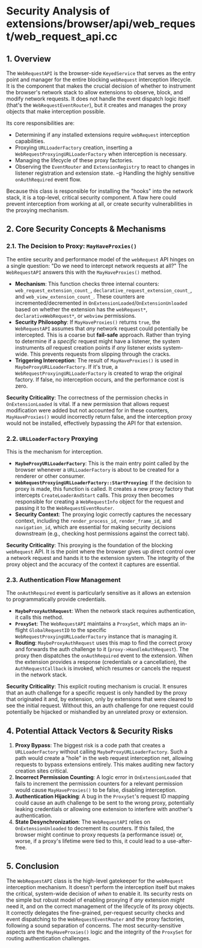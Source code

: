 # Security Analysis of extensions/browser/api/web_request/web_request_api.cc

## 1. Overview

The `WebRequestAPI` is the browser-side `KeyedService` that serves as the entry point and manager for the entire blocking `webRequest` interception lifecycle. It is the component that makes the crucial decision of whether to instrument the browser's network stack to allow extensions to observe, block, and modify network requests. It does not handle the event dispatch logic itself (that's the `WebRequestEventRouter`), but it creates and manages the proxy objects that make interception possible.

Its core responsibilities are:
-   Determining if any installed extensions require `webRequest` interception capabilities.
-   Proxying `URLLoaderFactory` creation, inserting a `WebRequestProxyingURLLoaderFactory` when interception is necessary.
-   Managing the lifecycle of these proxy factories.
-   Observing the `EventRouter` and `ExtensionRegistry` to react to changes in listener registration and extension state.
-g   Handling the highly sensitive `onAuthRequired` event flow.

Because this class is responsible for installing the "hooks" into the network stack, it is a top-level, critical security component. A flaw here could prevent interception from working at all, or create security vulnerabilities in the proxying mechanism.

## 2. Core Security Concepts & Mechanisms

### 2.1. The Decision to Proxy: `MayHaveProxies()`

The entire security and performance model of the `webRequest` API hinges on a single question: "Do we need to intercept network requests at all?" The `WebRequestAPI` answers this with the `MayHaveProxies()` method.

-   **Mechanism**: This function checks three internal counters: `web_request_extension_count_`, `declarative_request_extension_count_`, and `web_view_extension_count_`. These counters are incremented/decremented in `OnExtensionLoaded`/`OnExtensionUnloaded` based on whether the extension has the `webRequest*`, `declarativeWebRequest*`, or `webview` permissions.
-   **Security Philosophy**: If `MayHaveProxies()` returns `true`, the `WebRequestAPI` assumes that *any* network request could potentially be intercepted. This is a coarse but **fail-safe** approach. Rather than trying to determine if a *specific* request might have a listener, the system instruments *all* request creation points if *any* listener exists system-wide. This prevents requests from slipping through the cracks.
-   **Triggering Interception**: The result of `MayHaveProxies()` is used in `MaybeProxyURLLoaderFactory`. If it's true, a `WebRequestProxyingURLLoaderFactory` is created to wrap the original factory. If false, no interception occurs, and the performance cost is zero.

**Security Criticality**: The correctness of the permission checks in `OnExtensionLoaded` is vital. If a new permission that allows request modification were added but not accounted for in these counters, `MayHaveProxies()` would incorrectly return false, and the interception proxy would not be installed, effectively bypassing the API for that extension.

### 2.2. `URLLoaderFactory` Proxying

This is the mechanism for interception.
-   **`MaybeProxyURLLoaderFactory`**: This is the main entry point called by the browser whenever a `URLLoaderFactory` is about to be created for a renderer or other consumer.
-   **`WebRequestProxyingURLLoaderFactory::StartProxying`**: If the decision to proxy is made, this function is called. It creates a new proxy factory that intercepts `CreateLoaderAndStart` calls. This proxy then becomes responsible for creating a `WebRequestInfo` object for the request and passing it to the `WebRequestEventRouter`.
-   **Security Context**: The proxying logic correctly captures the necessary context, including the `render_process_id`, `render_frame_id`, and `navigation_id`, which are essential for making security decisions downstream (e.g., checking host permissions against the correct tab).

**Security Criticality**: This proxying is the foundation of the blocking `webRequest` API. It is the point where the browser gives up direct control over a network request and hands it to the extension system. The integrity of the proxy object and the accuracy of the context it captures are essential.

### 2.3. Authentication Flow Management

The `onAuthRequired` event is particularly sensitive as it allows an extension to programmatically provide credentials.
-   **`MaybeProxyAuthRequest`**: When the network stack requires authentication, it calls this method.
-   **`ProxySet`**: The `WebRequestAPI` maintains a `ProxySet`, which maps an in-flight `GlobalRequestID` to the specific `WebRequestProxyingURLLoaderFactory` instance that is managing it.
-   **Routing**: `MaybeProxyAuthRequest` uses this map to find the correct proxy and forwards the auth challenge to it (`proxy->HandleAuthRequest`). The proxy then dispatches the `onAuthRequired` event to the extension. When the extension provides a response (credentials or a cancellation), the `AuthRequestCallback` is invoked, which resumes or cancels the request in the network stack.

**Security Criticality**: This explicit routing mechanism is crucial. It ensures that an auth challenge for a specific request is only handled by the proxy that originated it and, by extension, only by extensions that were cleared to see the initial request. Without this, an auth challenge for one request could potentially be hijacked or mishandled by an unrelated proxy or extension.

## 4. Potential Attack Vectors & Security Risks

1.  **Proxy Bypass**: The biggest risk is a code path that creates a `URLLoaderFactory` without calling `MaybeProxyURLLoaderFactory`. Such a path would create a "hole" in the web request interception net, allowing requests to bypass extensions entirely. This makes auditing new factory creation sites critical.
2.  **Incorrect Permission Counting**: A logic error in `OnExtensionLoaded` that fails to increment the permission counters for a relevant permission would cause `MayHaveProxies()` to be false, disabling interception.
3.  **Authentication Hijacking**: A bug in the `ProxySet`'s request ID mapping could cause an auth challenge to be sent to the wrong proxy, potentially leaking credentials or allowing one extension to interfere with another's authentication.
4.  **State Desynchronization**: The `WebRequestAPI` relies on `OnExtensionUnloaded` to decrement its counters. If this failed, the browser might continue to proxy requests (a performance issue) or, worse, if a proxy's lifetime were tied to this, it could lead to a use-after-free.

## 5. Conclusion

The `WebRequestAPI` class is the high-level gatekeeper for the `webRequest` interception mechanism. It doesn't perform the interception itself but makes the critical, system-wide decision of *when* to enable it. Its security rests on the simple but robust model of enabling proxying if *any* extension *might* need it, and on the correct management of the lifecycle of its proxy objects. It correctly delegates the fine-grained, per-request security checks and event dispatching to the `WebRequestEventRouter` and the proxy factories, following a sound separation of concerns. The most security-sensitive aspects are the `MayHaveProxies()` logic and the integrity of the `ProxySet` for routing authentication challenges.